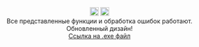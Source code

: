<div align="center"> 
<img src="https://img.shields.io/badge/version-0.0.4--aplha-blue?style=flat-square" height="20">
<img src="https://img.shields.io/badge/.exe_size-86.7_MB-green?style=flat-square" height="20">
<br>
Все представленные функции и обработка ошибок работают.
<br>
Обновленный дизайн!
<br> 
<a href="https://drive.google.com/file/d/1Bp047L1wOhKH65inC1hp3FOg30Wv7Gzv/view?usp=sharing">Ссылка на .exe файл</a>



